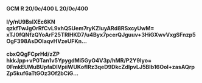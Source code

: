#### GCM R 20/0c/400 L 20/0c/400
**l/y/nU9BslXEc6KN**<br/>**qzkfTwJgOrRfCvL9xhQSUem7ryKZluyARd8RSxcyUwM=**<br/>**xTJ0fQNfzQYoArF25TRlHKD7/u4Byx7pcerQJguuv+3HiGXwvVxgSFnzp5OgF398AsDOIaqvHVzeUFKn...**<br/><br/>
**cbxQQgFCprHd/zZP**<br/>**hkkJpp+vP0Tan1v5YpygdMi5GyO4V3p/hMR/P2Y9lyo=**<br/>**0FmkEUMuBUpfaDIVpiiWUKofIRz3qeD9DkcZdIpvLJ5Blb16OoI+zasAQrpZp5kuf6aTtGOz3Of2bCiG...**